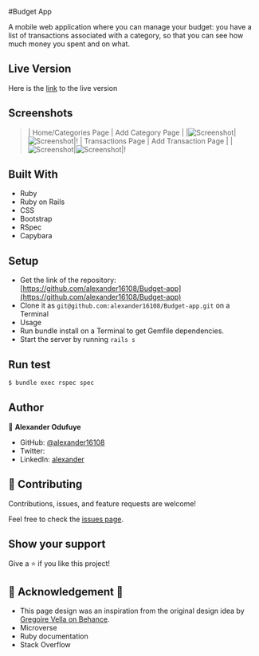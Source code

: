 #Budget App

A mobile web application where you can manage your budget: you have a list of transactions associated with a category, so that you can see how much money you spent and on what.

## Live Version
Here is the [link]() to the live version

## Screenshots
> | Home/Categories Page | Add Category Page |
> |![Screenshot](./images/Screenshot3.png)|![Screenshot](./images/Screenshot4.png)|!
> | Transactions Page | Add Transaction Page |
> |![Screenshot](./images/Screenshot5.png)|![Screenshot](./images/Screenshot6.png)|!

## Built With
- Ruby
- Ruby on Rails
- CSS
- Bootstrap
- RSpec
- Capybara

## Setup
- Get the link of the repository: [https://github.com/alexander16108/Budget-app](https://github.com/alexander16108/Budget-app)
- Clone it as `git@github.com:alexander16108/Budget-app.git` on a Terminal
- Usage
- Run bundle install on a Terminal to get Gemfile dependencies.
- Start the server by running `rails s`

## Run test

```bash
$ bundle exec rspec spec
```

## Author
👤 **Alexander Odufuye**

- GitHub: [@alexander16108](https://github.com/alexander16108)
- Twitter: 
- LinkedIn: [alexander](https://www.linkedin.com/in/codingrex/)

## 🤝 Contributing

Contributions, issues, and feature requests are welcome!

Feel free to check the [issues page](https://github.com/chaw-bot/every-kwacha/issues).

## Show your support

Give a ⭐️ if you like this project!

## 👏 Acknowledgement 🥇
- This page design was an inspiration from the original design idea by [Gregoire Vella on Behance](https://www.behance.net/gregoirevella).
- Microverse
- Ruby documentation
- Stack Overflow